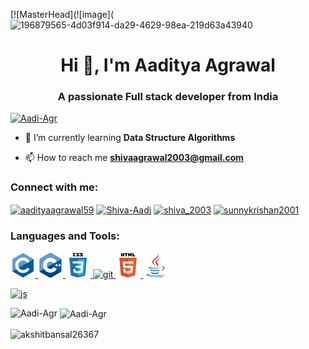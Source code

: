 [![MasterHead](![image](![196879565-4d03f914-da29-4629-98ea-219d63a43940](https://github.com/Harshit-Bhatnagar/Harshit-Bhatnagar/assets/151006837/7ccf4868-a830-4de5-a638-dcd9e294aec8)

<h1 align="center">Hi 👋, I'm Aaditya Agrawal</h1>
<h3 align="center">A passionate Full stack developer from India</h3>

<p align="left"> <a href="https://github.com/ryo-ma/github-profile-trophy"><img src="https://github-profile-trophy.vercel.app/?username=Aadi-Agr" alt="Aadi-Agr" /></a> </p>

- 🌱 I’m currently learning **Data Structure Algorithms**

- 📫 How to reach me **shivaagrawal2003@gmail.com**

<h3 align="left">Connect with me:</h3>
<p align="left">
<a href="https://instagram.com/aadityaagrawal59" target="blank"><img align="center" src="https://raw.githubusercontent.com/rahuldkjain/github-profile-readme-generator/master/src/images/icons/Social/instagram.svg" alt="aadityaagrawal59" height="30" width="40" /></a>
<a href="https://leetcode.com/u/Shiva-Aadi/" target="blank"><img align="center" src="https://raw.githubusercontent.com/rahuldkjain/github-profile-readme-generator/master/src/images/icons/Social/leet-code.svg" alt="Shiva-Aadi" height="30" width="40" /></a>
<a href="https://codeforces.com/profile/shiva_2003" target="blank"><img align="center" src="https://raw.githubusercontent.com/rahuldkjain/github-profile-readme-generator/master/src/images/icons/Social/codeforces.svg" alt="shiva_2003" height="30" width="40" /></a>
<a href="https://www.geeksforgeeks.org/user/sunnykrishan2001/" target="blank"><img align="center" src="https://raw.githubusercontent.com/rahuldkjain/github-profile-readme-generator/master/src/images/icons/Social/geeks-for-geeks.svg" alt="sunnykrishan2001" height="30" width="40" /></a>
</p>

<h3 align="left">Languages and Tools:</h3>
<p align="left"> 
  <a href="https://www.cprogramming.com/" target="_blank" rel="noreferrer"> <img src="https://raw.githubusercontent.com/devicons/devicon/master/icons/c/c-original.svg" alt="c" width="40" height="40"/> </a> 
  <a href="https://www.w3schools.com/cpp/" target="_blank" rel="noreferrer"> <img src="https://raw.githubusercontent.com/devicons/devicon/master/icons/cplusplus/cplusplus-original.svg" alt="cplusplus" width="40" height="40"/> </a> 
  <a href="https://www.w3schools.com/css/" target="_blank" rel="noreferrer"> <img src="https://raw.githubusercontent.com/devicons/devicon/master/icons/css3/css3-original-wordmark.svg" alt="css3" width="40" height="40"/> </a> 
  <a href="https://git-scm.com/" target="_blank" rel="noreferrer"> <img src="https://www.vectorlogo.zone/logos/git-scm/git-scm-icon.svg" alt="git" width="40" height="40"/> </a> 
  <a href="https://www.w3.org/html/" target="_blank" rel="noreferrer"> <img src="https://raw.githubusercontent.com/devicons/devicon/master/icons/html5/html5-original-wordmark.svg" alt="html5" width="40" height="40"/> </a> 
  <a href="https://www.java.com" target="_blank" rel="noreferrer"> <img src="https://raw.githubusercontent.com/devicons/devicon/master/icons/java/java-original.svg" alt="java" width="40" height="40"/> </a> 
</p>
  <a href="https://www.w3schools.com/js/" target="_blank" rel="noreferrer"> <img src="https://raw.githubusercontent.com/devicons/devicon/master/icons/js/Unofficial JavaScript logo 2.svg" alt="js" width="40" height="40"/> </a> 

<p><img align="left" src="https://github-readme-stats.vercel.app/api/top-langs?username=Aadi-Agr&show_icons=true&locale=en&layout=compact" alt="Aadi-Agr" /></p>

<p>&nbsp;<img align="center" src="https://github-readme-stats.vercel.app/api?username=Aadi-Agr&show_icons=true&locale=en" alt="Aadi-Agr" /></p>

<p><img align="center" src="https://github-readme-streak-stats.herokuapp.com/?user=Aadi-Agr&" alt="akshitbansal26367" /></p>

